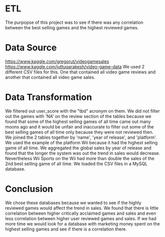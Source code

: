 # ETL

The purpopse of this project was to see if there was any correlation between the best selling games and the highest reviewed games.

# Data Source
https://www.kaggle.com/gregorut/videogamesales
https://www.kaggle.com/juttugarakesh/video-game-data
We used 2 different CSV files for this. One that contained all video game reviews and another that contained all video game sales.

# Data Transformation
We filtered out user_score with the "tbd" acronym on them.
We did not filter out the games with 'NA' on the review section of the tables because we found that some of the highest selling games of all time came out many moons ago and it would be unfair and inaccurate to filter out some of the best selling games of all time only because they were not reviewed then.
We joined the 2 tables together by 'name', 'year of release', and 'platform'.
We used the example of the platform Wii because it had the highest selling game of all time. We aggregated the global sales by year of release and found that the longer the system was out the trend in sales would decrease. Nevertheless Wii Sports on the Wii had more than double the sales of the 2nd best selling game of all time. 
We loaded the CSV files in a MySQL database.

# Conclusion
We chose these databases because we wanted to see if the highly reviewed games would affect the trend in sales.
We found that there is little correlation between higher critically acclaimed games and sales and even less correlation between higher user reviewed games and sales. If we had more time we would look for a database with marketing money spent on the highest selling games and see if there is a correlation there.  
